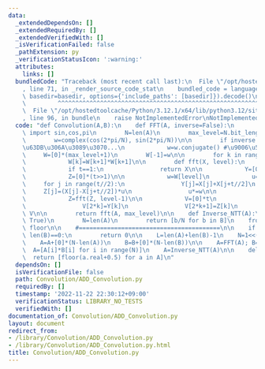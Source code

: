```yaml
---
data:
  _extendedDependsOn: []
  _extendedRequiredBy: []
  _extendedVerifiedWith: []
  _isVerificationFailed: false
  _pathExtension: py
  _verificationStatusIcon: ':warning:'
  attributes:
    links: []
  bundledCode: "Traceback (most recent call last):\n  File \"/opt/hostedtoolcache/Python/3.12.1/x64/lib/python3.12/site-packages/onlinejudge_verify/documentation/build.py\"\
    , line 71, in _render_source_code_stat\n    bundled_code = language.bundle(stat.path,\
    \ basedir=basedir, options={'include_paths': [basedir]}).decode()\n          \
    \         ^^^^^^^^^^^^^^^^^^^^^^^^^^^^^^^^^^^^^^^^^^^^^^^^^^^^^^^^^^^^^^^^^^^^^^^^^^^^^^^^^\n\
    \  File \"/opt/hostedtoolcache/Python/3.12.1/x64/lib/python3.12/site-packages/onlinejudge_verify/languages/python.py\"\
    , line 96, in bundle\n    raise NotImplementedError\nNotImplementedError\n"
  code: "def Convolution(A,B):\n    def FFT(A, inverse=False):\n        from math\
    \ import sin,cos,pi\n        N=len(A)\n        max_level=N.bit_length()-1\n\n\
    \        w=complex(cos(2*pi/N), sin(2*pi/N))\n\n        if inverse: #\u9006\u5909\
    \u63DB\u306A\u3089\u3070...\n            w=w.conjugate() #\u9006\u5143\n\n   \
    \     W=[0]*(max_level+1)\n        W[-1]=w\n\n        for k in range(max_level-1,-1,-1):\n\
    \            W[k]=W[k+1]*W[k+1]\n\n        def fft(X, level):\n            t=len(X)\n\
    \            if t==1:\n                return X\n\n            Y=[0]*(t>>1)\n\
    \            Z=[0]*(t>>1)\n\n            w=W[level]\n            u=1\n       \
    \     for j in range(t//2):\n                Y[j]=X[j]+X[j+t//2]\n           \
    \     Z[j]=(X[j]-X[j+t//2])*u\n                u*=w\n\n            Y=fft(Y, level-1)\n\
    \            Z=fft(Z, level-1)\n\n            V=[0]*t\n            for k in range(t>>1):\n\
    \                V[2*k]=Y[k]\n                V[2*k+1]=Z[k]\n            return\
    \ V\n\n        return fft(A, max_level)\n\n    def Inverse_NTT(A):\n        B=FFT(A,\
    \ True)\n        N=len(A)\n        return [b/N for b in B]\n    from math import\
    \ floor\n\n    #========================================\n\n    if len(A)==0 or\
    \ len(B)==0:\n        return 0\n\n    L=len(A)+len(B)-1\n    N=1<<((len(A)+len(B)-1)-1).bit_length()\n\
    \    A=A+[0]*(N-len(A))\n    B=B+[0]*(N-len(B))\n\n    A=FFT(A); B=FFT(B)\n  \
    \  A=[A[i]*B[i] for i in range(N)]\n    A=Inverse_NTT(A)\n\n    del A[L:]\n  \
    \  return [floor(a.real+0.5) for a in A]\n"
  dependsOn: []
  isVerificationFile: false
  path: Convolution/ADD_Convolution.py
  requiredBy: []
  timestamp: '2022-11-22 22:30:12+09:00'
  verificationStatus: LIBRARY_NO_TESTS
  verifiedWith: []
documentation_of: Convolution/ADD_Convolution.py
layout: document
redirect_from:
- /library/Convolution/ADD_Convolution.py
- /library/Convolution/ADD_Convolution.py.html
title: Convolution/ADD_Convolution.py
---
```


